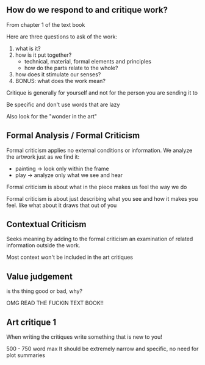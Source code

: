## How do we respond to and critique work?
From chapter 1 of the text book

Here are three questions to ask of the work:
1. what is it?
2. how is it put together?
    * technical, material, formal elements and principles
    *  how do the parts relate to the whole?
3. how does it stimulate our senses?
4. BONUS: what does the work mean?

Critique is generally for yourself and not for the person you are sending it to

Be specific and don't use words that are lazy

Also look for the "wonder in the art"

## Formal Analysis / Formal Criticism
Formal criticism applies no external conditions or information. We analyze the artwork just as we find it:
* painting -> look only within the frame
* play -> analyze only what we see and hear

Formal criticism is about what in the piece makes us feel the way we do

Formal criticism is about just describing what you see and how it makes you feel. like what about it draws that out of you

## Contextual Criticism
Seeks meaning by adding to the formal criticism an examination of related information outside the work. 

Most context won't be included in the art critiques 

## Value judgement
is ths thing good or bad, why?

OMG READ THE FUCKIN TEXT BOOK!!

## Art critique 1
When writing the critiques write something that is new to you! 

500 - 750 word max
It should be extremely narrow and specific, no need for plot summaries

